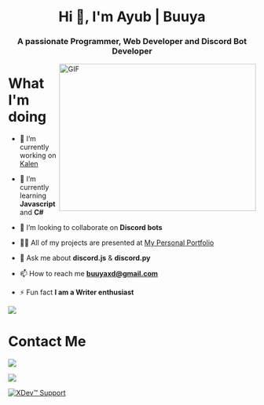 <h1 align="center">Hi 👋, I'm Ayub | Buuya</h1>
<h3 align="center">A passionate Programmer, Web Developer and Discord Bot Developer</h3>

<img align="right" alt="GIF" src="https://github.com/BuuyaXD/BuuyaXD/blob/main/heckerr.gif" width="400" height="300" />

# What I'm doing

- 🔭 I’m currently working on [Kalen](https://github.com/XDev-Support)

- 🌱 I’m currently learning **Javascript** and **C#**

- 👯 I’m looking to collaborate on **Discord bots**

- 👨‍💻 All of my projects are presented at [My Personal Portfolio](https://buuya.github.io)

- 💬 Ask me about **discord.js** & **discord.py**

- 📫 How to reach me **buuyaxd@gmail.com**

- ⚡ Fun fact **I am a Writer enthusiast**
	
<a href="https://buuya.github.io"><img src="https://forthebadge.com/images/badges/ctrl-c-ctrl-v.svg"/> </a>

# Contact Me
<a href="https://discordapp.com/users/700173927871152131"> ![](https://dcbadge.vercel.app/api/shield/700173927871152131) </a>

<a href="https://twitter.com/DaRealBuuya"> <img src="https://img.shields.io/twitter/follow/DaRealBuuya?logo=twitter&style=for-the-badge"/> </a>
	
<a href="https://discord.gg/nmQqyaDrrU">![XDev™️ Support](https://discordapp.com/api/guilds/966658758690373722/widget.png?style=banner2) </a>	
	
